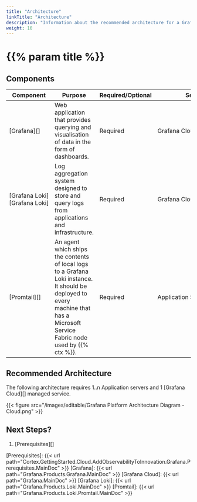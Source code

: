 ```yaml
---
title: "Architecture"
linkTitle: "Architecture"
description: "Information about the recommended architecture for a Grafana Cloud installation."
weight: 10
---
```


# {{% param title %}}

## Components

| Component | Purpose | Required/Optional |Server Role |
|-----------|---------|----------|------------|
| [Grafana][] | Web application that provides querying and visualisation of data in the form of dashboards. | Required | Grafana&nbsp;Cloud&nbsp;managed&nbsp;service |
| [Grafana&nbsp;Loki][Grafana Loki] | Log aggregation system designed to store and query logs from applications and infrastructure. | Required | Grafana&nbsp;Cloud&nbsp;managed&nbsp;service |
| [Promtail][] | An agent which ships the contents of local logs to a Grafana Loki instance. It should be deployed to every machine that has a Microsoft Service Fabric node used by {{% ctx %}}. | Required | Application&nbsp;Server |

## Recommended Architecture

The following architecture requires 1..n Application servers and 1 [Grafana Cloud][] managed service.

{{< figure src="/images/editable/Grafana Platform Architecture Diagram - Cloud.png" >}}

## Next Steps?

1. [Prerequisites][]

[Prerequisites]: {{< url path="Cortex.GettingStarted.Cloud.AddObservabilityToInnovation.Grafana.Prerequisites.MainDoc" >}}
[Grafana]: {{< url path="Grafana.Products.Grafana.MainDoc" >}}
[Grafana Cloud]: {{< url path="Grafana.MainDoc" >}}
[Grafana Loki]: {{< url path="Grafana.Products.Loki.MainDoc" >}}
[Promtail]: {{< url path="Grafana.Products.Loki.Promtail.MainDoc" >}}
